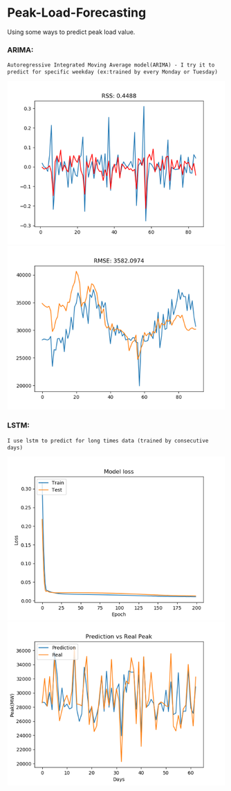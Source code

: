 # Peak-Load-Forecasting
Using some ways to predict peak load value.
### ARIMA:
```
Autoregressive Integrated Moving Average model(ARIMA) - I try it to predict for specific weekday (ex:trained by every Monday or Tuesday)
```
![image](https://github.com/Larix/Peak-Load-Forecasting/blob/master/img/arima_rss.png)
![image](https://github.com/Larix/Peak-Load-Forecasting/blob/master/img/arima_rmse.png)


### LSTM:
```
I use lstm to predict for long times data (trained by consecutive days)
```
![image](https://github.com/Larix/Peak-Load-Forecasting/blob/master/img/lstm_loss.png)
![image](https://github.com/Larix/Peak-Load-Forecasting/blob/master/img/lstm_prediction.png)
